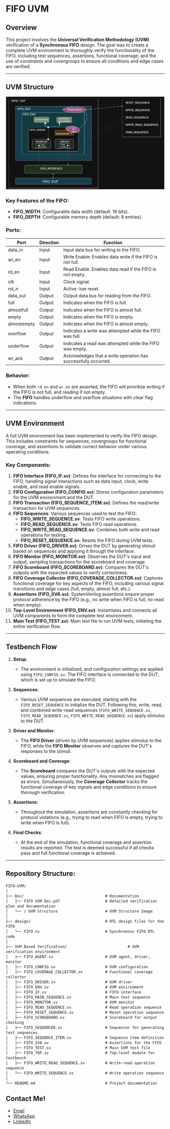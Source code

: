 # FIFO UVM

## Overview

This project involves the **Universal Verification Methodology (UVM)** verification of a **Synchronous FIFO** design. The goal was to create a complete UVM environment to thoroughly verify the functionality of the FIFO, including test sequences, assertions, functional coverage, and the use of constraints and covergroups to ensure all conditions and edge cases are verified.

---

## UVM Structure

![Project Image](https://github.com/MohamedHussein27/FIFO-UVM/blob/main/Doc/UVM%20Structure.png)

### Key Features of the FIFO:
- **FIFO_WIDTH**: Configurable data width (default: 16 bits).
- **FIFO_DEPTH**: Configurable memory depth (default: 8 entries).

### Ports:

| Port       | Direction | Function                                                                                     |
|------------|-----------|----------------------------------------------------------------------------------------------|
| data_in    | Input     | Input data bus for writing to the FIFO.                                                       |
| wr_en      | Input     | Write Enable: Enables data write if the FIFO is not full.                                      |
| rd_en      | Input     | Read Enable: Enables data read if the FIFO is not empty.                                       |
| clk        | Input     | Clock signal.                                                                                 |
| rst_n      | Input     | Active-low reset.                                                                             |
| data_out   | Output    | Output data bus for reading from the FIFO.                                                    |
| full       | Output    | Indicates when the FIFO is full.                                                              |
| almostfull | Output    | Indicates when the FIFO is almost full.                                                       |
| empty      | Output    | Indicates when the FIFO is empty.                                                             |
| almostempty| Output    | Indicates when the FIFO is almost empty.                                                      |
| overflow   | Output    | Indicates a write was attempted while the FIFO was full.                                      |
| underflow  | Output    | Indicates a read was attempted while the FIFO was empty.                                      |
| wr_ack     | Output    | Acknowledges that a write operation has successfully occurred.                                 |

### Behavior:
- When both `rd_en` and `wr_en` are asserted, the FIFO will prioritize writing if the FIFO is not full, and reading if not empty.
- The **FIFO** handles underflow and overflow situations with clear flag indications.

---

## UVM Environment

A full UVM environment has been implemented to verify the FIFO design. This includes constraints for sequences, covergroups for functional coverage, and assertions to validate correct behavior under various operating conditions.

### Key Components:

1. **FIFO Interface (FIFO_IF.sv)**: Defines the interface for connecting to the FIFO, handling signal interactions such as data input, clock, write enable, and read enable signals.
2. **FIFO Configuration (FIFO_CONFIG.sv)**: Stores configuration parameters for the UVM environment and the DUT.
3. **FIFO Transaction (FIFO_SEQUENCE_ITEM.sv)**: Defines the read/write transaction for UVM sequences.
4. **FIFO Sequences**: Various sequences used to test the FIFO:
   - **FIFO_WRITE_SEQUENCE.sv**: Tests FIFO write operations.
   - **FIFO_READ_SEQUENCE.sv**: Tests FIFO read operations.
   - **FIFO_WRITE_READ_SEQUENCE.sv**: Combines both write and read operations for testing.
   - **FIFO_RESET_SEQUENCE.sv**: Resets the FIFO during UVM tests.
5. **FIFO Driver (FIFO_DRIVER.sv)**: Drives the DUT by generating stimuli based on sequences and applying it through the interface.
6. **FIFO Monitor (FIFO_MONITOR.sv)**: Observes the DUT's input and output, sampling transactions for the scoreboard and coverage.
7. **FIFO Scoreboard (FIFO_SCOREBOARD.sv)**: Compares the DUT's outputs with the expected values to verify correctness.
8. **FIFO Coverage Collector (FIFO_COVERAGE_COLLECTOR.sv)**: Captures functional coverage for key aspects of the FIFO, including various signal transitions and edge cases (full, empty, almost full, etc.).
9. **Assertions (FIFO_SVA.sv)**: SystemVerilog assertions ensure proper protocol adherence by the FIFO (e.g., no write when FIFO is full, no read when empty).
10. **Top-Level Environment (FIFO_ENV.sv)**: Instantiates and connects all UVM components to form the complete test environment.
11. **Main Test (FIFO_TEST.sv)**: Main test file to run UVM tests, initiating the entire verification flow.

---

## Testbench Flow

1. **Setup**: 
   - The environment is initialized, and configuration settings are applied using `FIFO_CONFIG.sv`. The FIFO interface is connected to the DUT, which is set up to simulate the FIFO.
   
2. **Sequences**:
   - Various UVM sequences are executed, starting with the `FIFO_RESET_SEQUENCE` to initialize the DUT. Following this, write, read, and combined write-read sequences (`FIFO_WRITE_SEQUENCE.sv`, `FIFO_READ_SEQUENCE.sv`, `FIFO_WRITE_READ_SEQUENCE.sv`) apply stimulus to the DUT.
   
3. **Driver and Monitor**:
   - The **FIFO Driver** (driven by UVM sequences) applies stimulus to the FIFO, while the **FIFO Monitor** observes and captures the DUT's responses to the stimuli.
   
4. **Scoreboard and Coverage**:
   - The **Scoreboard** compares the DUT's outputs with the expected values, ensuring proper functionality. Any mismatches are flagged as errors. Simultaneously, the **Coverage Collector** tracks the functional coverage of key signals and edge conditions to ensure thorough verification.
   
5. **Assertions**:
   - Throughout the simulation, assertions are constantly checking for protocol violations (e.g., trying to read when FIFO is empty, trying to write when FIFO is full).
   
6. **Final Checks**:
   - At the end of the simulation, functional coverage and assertion results are reported. The test is deemed successful if all checks pass and full functional coverage is achieved.

---

## Repository Structure:

```plaintext
FIFO-UVM/
│
├── Doc/                                    # Documentation
│   ├── FIFO UVM Doc.pdf                    # Detailed verification plan and documentation
│   └── / UVM Structure                     # UVM Structure Image
│
├── design/                                 # RTL design files for the FIFO
│   └── FIFO.sv                             # Synchronous FIFO RTL code
│
├── UVM Based Verification/                           # UVM verification environment
│   ├── FIFO_AGENT.sv                       # UVM agent, driver, monitor
│   ├── FIFO_CONFIG.sv                      # UVM configuration
│   ├── FIFO_COVERAGE_COLLECTOR.sv          # Functional coverage collector
│   ├── FIFO_DRIVER.sv                      # UVM driver
│   ├── FIFO_ENV.sv                         # UVM environment
│   ├── FIFO_IF.sv                          # FIFO interface
│   ├── FIFO_MAIN_SEQUENCE.sv               # Main test sequence
│   ├── FIFO_MONITOR.sv                     # UVM monitor
│   ├── FIFO_READ_SEQUENCE.sv               # Read operation sequence
│   ├── FIFO_RESET_SEQUENCE.sv              # Reset operation sequence
│   ├── FIFO_SCOREBOARD.sv                  # Scoreboard for output checking
│   ├── FIFO_SEQUENCER.sv                   # Sequencer for generating test sequences
│   ├── FIFO_SEQUENCE_ITEM.sv               # Sequence item definition
│   ├── FIFO_SVA.sv                         # Assertions for the FIFO
│   ├── FIFO_TEST.sv                        # Main UVM test file
│   ├── FIFO_TOP.sv                         # Top-level module for testbench
│   ├── FIFO_WRITE_READ_SEQUENCE.sv         # Write-read operation sequence
│   └── FIFO_WRITE_SEQUENCE.sv              # Write operation sequence
│
└── README.md                               # Project documentation

```

## Contact Me!

- [Email](mailto:Mohamed_Hussein2100924@outlook.com)
- [WhatsApp](https://wa.me/+2001097685797)
- [LinkedIn](https://www.linkedin.com/in/mohamed-hussein-274337231)